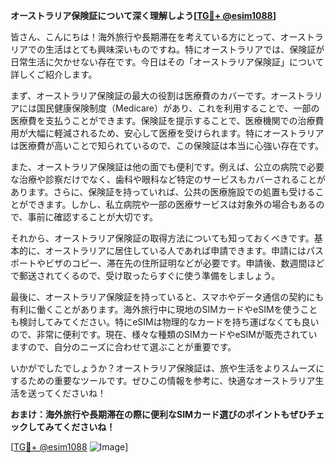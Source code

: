 **オーストラリア保険証について深く理解しよう[[TG💪+ @esim1088](https://t.me/s/esim1088)]**

皆さん、こんにちは！海外旅行や長期滞在を考えている方にとって、オーストラリアでの生活はとても興味深いものですね。特にオーストラリアでは、保険証が日常生活に欠かせない存在です。今日はその「オーストラリア保険証」について詳しくご紹介します。

まず、オーストラリア保険証の最大の役割は医療費のカバーです。オーストラリアには国民健康保険制度（Medicare）があり、これを利用することで、一部の医療費を支払うことができます。保険証を提示することで、医療機関での治療費用が大幅に軽減されるため、安心して医療を受けられます。特にオーストラリアは医療費が高いことで知られているので、この保険証は本当に心強い存在です。

また、オーストラリア保険証は他の面でも便利です。例えば、公立の病院で必要な治療や診察だけでなく、歯科や眼科など特定のサービスもカバーされることがあります。さらに、保険証を持っていれば、公共の医療施設での処置も受けることができます。しかし、私立病院や一部の医療サービスは対象外の場合もあるので、事前に確認することが大切です。

それから、オーストラリア保険証の取得方法についても知っておくべきです。基本的に、オーストラリアに居住している人であれば申請できます。申請にはパスポートやビザのコピー、滞在先の住所証明などが必要です。申請後、数週間ほどで郵送されてくるので、受け取ったらすぐに使う準備をしましょう。

最後に、オーストラリア保険証を持っていると、スマホやデータ通信の契約にも有利に働くことがあります。海外旅行中に現地のSIMカードやeSIMを使うことも検討してみてください。特にeSIMは物理的なカードを持ち運ばなくても良いので、非常に便利です。現在、様々な種類のSIMカードやeSIMが販売されていますので、自分のニーズに合わせて選ぶことが重要です。

いかがでしたでしょうか？オーストラリア保険証は、旅や生活をよりスムーズにするための重要なツールです。ぜひこの情報を参考に、快適なオーストラリア生活を送ってくださいね！

**おまけ：海外旅行や長期滞在の際に便利なSIMカード選びのポイントもぜひチェックしてみてくださいね！**

[[TG💪+ @esim1088](https://t.me/s/esim1088) ![Image](https://i.postimg.cc/Y0z9fWf4/image.png)]